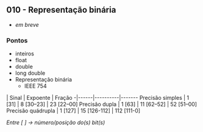 ## 010 - Representação binária

-  *em breve*

### Pontos

- inteiros
- float
- double
- long double
- Representação binária
  - IEEE 754

| Sinal | Expoente | Fração
-|------|----------|-------
Precisão simples | 1 [31] | 8 [30–23] | 23 [22–00]
Precisão dupla | 1 [63] | 11 [62–52] | 52 [51–00]
Precisão quádrupla | 1 [127] | 15 [126-112] | 112 [111-0]

*Entre [ ] -> número/posição do(s) bit(s)*
